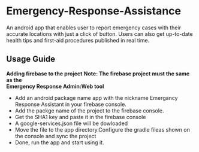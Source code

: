 # Emergency-Response-Assistance
An android app that enables user to report emergency cases with their accurate locations with just a click of button. Users can also get up-to-date health tips and first-aid procedures published in real time.
## Usage Guide
**Adding firebase to the project**
**Note: The firebase project must the same as the  
Emergency Response Admin:Web tool**
* Add an android package name app with the nickname Emergancy Response Assistant in your firebase console.
* Add the packge name of the project to the firebase console.
* Get the SHA1 key and paste it in the firebase console
* A google-services.json file will be dowloaded
* Move the file to the app directory.Configure the gradle fileas shown on the console and sync the project
* Done, run the app and start using it.
